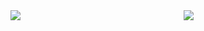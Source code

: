 
<div style="display: flex; justify-content: space-between;">
  <div style="flex-basis: 45%;">
    <img align="center" src="https://github-readme-stats.vercel.app/api/top-langs/?username=lovc21&theme=dracula&langs_count=5&layout=compact" />
  </div>
  <div style="flex-basis: 45%;">
    <img align="center" src="https://github-readme-stats.vercel.app/api/?username=lovc21&count_private=true&show_icons=true&theme=dracula" />
  </div>
</div>

<!--
**lovc21/lovc21** is a ✨ _special_ ✨ repository because its `README.md` (this file) appears on your GitHub profile.

Here are some ideas to get you started:

- 🔭 I’m currently working on ...
- 🌱 I’m currently learning ...
- 👯 I’m looking to collaborate on ...
- 🤔 I’m looking for help with ...
- 💬 Ask me about ...
- 📫 How to reach me: ...
- 😄 Pronouns: ...
- ⚡ Fun fact: ...
-->
